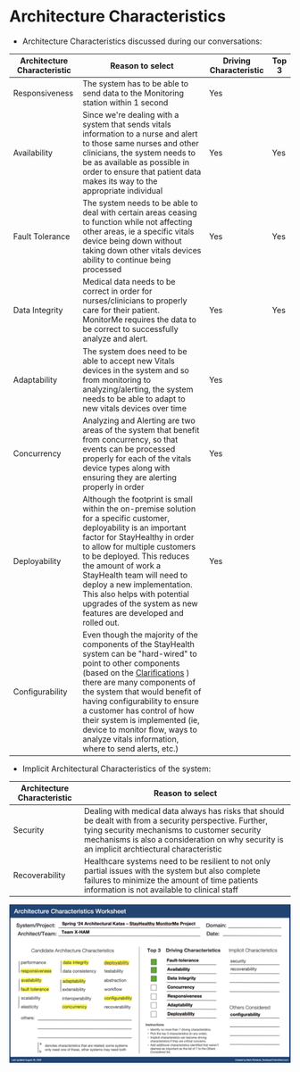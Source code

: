 # Architecture Characteristics


- Architecture Characteristics discussed during our conversations:

| Architecture Characteristic | Reason to select | Driving Characteristic | Top 3 |
| --- | --- | --- | --- |
| Responsiveness | The system has to be able to send data to the Monitoring station within 1 second | Yes | |
| Availability | Since we're dealing with a system that sends vitals information to a nurse and alert to those same nurses and other clinicians, the system needs to be as available as possible in order to ensure that patient data makes its way to the appropriate individual | Yes | Yes |
| Fault Tolerance | The system needs to be able to deal with certain areas ceasing to function while not affecting other areas, ie a specific vitals device being down without taking down other vitals devices ability to continue being processed | Yes | Yes |
| Data Integrity | Medical data needs to be correct in order for nurses/clinicians to properly care for their patient.  MonitorMe requires the data to be correct to successfully analyze and alert. | Yes | Yes |
| Adaptability | The system does need to be able to accept new Vitals devices in the system and so from monitoring to analyzing/alerting, the system needs to be able to adapt to new vitals devices over time | Yes | |
| Concurrency | Analyzing and Alerting are two areas of the system that benefit from concurrency, so that events can be processed properly for each of the vitals device types along with ensuring they are alerting properly in order | Yes | |
| Deployability | Although the footprint is small within the on-premise solution for a specific customer, deployability is an important factor for StayHealthy in order to allow for multiple customers to be deployed.  This reduces the amount of work a StayHealth team will need to deploy a new implementation.  This also helps with potential upgrades of the system as new features are developed and rolled out. | Yes | |
| Configurability | Even though the majority of the components of the StayHealth system can be "hard-wired" to point to other components (based on the [Clarifications](../1.Background-and-Requirements/1.c-Clarifications.md) ) there are many components of the system that would benefit of having configurability to ensure a customer has control of how their system is implemented (ie, device to monitor flow, ways to analyze vitals information, where to send alerts, etc.) | | |



- Implicit Architectural Characteristics of the system:

| Architecture Characteristic | Reason to select |
| --- | --- |
| Security | Dealing with medical data always has risks that should be dealt with from a security perspective.  Further, tying security mechanisms to customer security mechanisms is also a consideration on why security is an implicit archtiectural characteristic |
| Recoverability | Healthcare systems need to be resilient to not only partial issues with the system but also complete failures to minimize the amount of time patients information is not available to clinical staff |


![ArchitectualCharacteristics](../images/X-Ham_ArchKata_Architectural_Characteristics.png)
